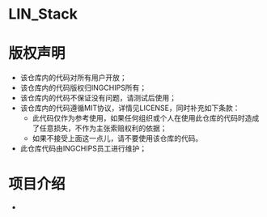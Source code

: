# LIN_Stack

# 版权声明
  * 该仓库内的代码对所有用户开放；
  * 该仓库内的代码版权归INGCHIPS所有；
  * 该仓库内的代码不保证没有问题，请测试后使用；
  * 该仓库内的代码遵循MIT协议，详情见LICENSE，同时补充如下条款：
    * 此代码仅作为参考使用，如果任何组织或个人在使用此仓库的代码时造成了任意损失，不作为主张索赔权利的依据；
    * 如果不接受上面这一点儿，请不要使用该仓库的代码。
  * 此仓库代码由INGCHIPS员工进行维护；

# 项目介绍
  * 

